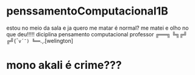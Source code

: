 # penssamentoComputacional1B
estou no meio da sala e ja quero me matar é normal? me matei e olho no que deu!!!!!
diciplina pensamento computacional 
professor
╔══╗
╚╗╔╝
╔╝(¯`v´¯)
╚══`.¸.[welington]

 # mono akali é crime???
